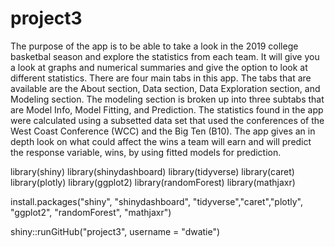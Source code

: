 # project3
The purpose of the app is to be able to take a look in the 2019 college basketbal season and explore the statistics from each team. It will give you a look at graphs and numerical summaries and give the option to look at different statistics. There are four main tabs in this app. The tabs that are available are the About section, Data section, Data Exploration section, and Modeling section. The modeling section is broken up into three subtabs that are Model Info, Model Fitting, and Prediction. The statistics found in the app were calculated using a subsetted data set that used the conferences of the West Coast Conference (WCC) and the Big Ten (B10). The app gives an in depth look on what could affect the wins a team will earn and will predict the response variable, wins, by using fitted models for prediction.

library(shiny)
library(shinydashboard)
library(tidyverse)
library(caret)
library(plotly)
library(ggplot2)
library(randomForest)
library(mathjaxr)

install.packages("shiny", "shinydashboard", "tidyverse","caret","plotly", "ggplot2", "randomForest", "mathjaxr")

shiny::runGitHub("project3", username = "dwatie")
